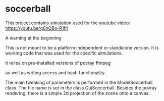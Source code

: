 # soccerball
This project contains simulation used for the youtube video:
https://youtu.be/q6nQBo-R1f4

A warning at the beginning

This is not meant to be a platform independent or standalone version.
It is working code that was used for the specific simulations.

It relies on pre-installed versions of 
povray
ffmpeg

as well as writing access and bash functionality.

The main tweaking of parameters is performed in the ModelSoccerball class.
The file name is set in the class GuiSoccerball. Besides the povray rendering,
there is a simple 2d projection of the scene onto a canvas.


